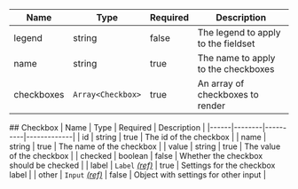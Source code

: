 | Name | Type   | Required | Description |
|------|--------|----------|-------------|
| legend | string | false  | The legend to apply to the fieldset |
| name | string | true     | The name to apply to the checkboxes |
| checkboxes | `Array<Checkbox>` | true | An array of checkboxes to render |

## Checkbox
| Name | Type   | Required | Description |
|------|--------|----------|-------------|
| id   | string | true     | The id of the checkbox |
| name | string | true     | The name of the checkbox |
| value | string | true    | The value of the checkbox |
| checked | boolean | false | Whether the checkbox should be checked |
| label | `Label` [_(ref)_](/components/label) | true | Settings for the checkbox label |
| other | `Input` [_(ref)_](/components/input) | false | Object with settings for other input |
